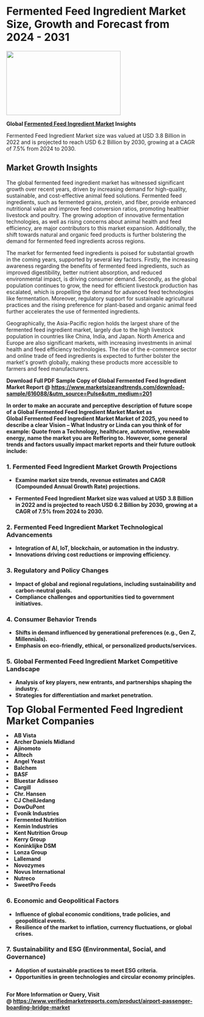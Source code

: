 <H1>Fermented Feed Ingredient Market Size, Growth and Forecast from 2024 - 2031</H1><img class="aligncenter size-medium wp-image-584254" src="https://thirdeyenews.in/wp-content/uploads/2024/09/Global-Market-Research-300x168.jpeg" alt="" width="300" height="168" /><p><strong>Global&nbsp;<a href="https://www.marketsizeandtrends.com/download-sample/616088/&amp;utm_source=Pulse&amp;utm_medium=201">Fermented Feed Ingredient Market</a> Insights</strong></p><p>Fermented Feed Ingredient Market size was valued at USD 3.8 Billion in 2022 and is projected to reach USD 6.2 Billion by 2030, growing at a CAGR of 7.5% from 2024 to 2030.</p><p><h2>Market Growth Insights</h2> <p>The global fermented feed ingredient market has witnessed significant growth over recent years, driven by increasing demand for high-quality, sustainable, and cost-effective animal feed solutions. Fermented feed ingredients, such as fermented grains, protein, and fiber, provide enhanced nutritional value and improve feed conversion ratios, promoting healthier livestock and poultry. The growing adoption of innovative fermentation technologies, as well as rising concerns about animal health and feed efficiency, are major contributors to this market expansion. Additionally, the shift towards natural and organic feed products is further bolstering the demand for fermented feed ingredients across regions.</p> <p><strong></strong></p> <p>The market for fermented feed ingredients is poised for substantial growth in the coming years, supported by several key factors. Firstly, the increasing awareness regarding the benefits of fermented feed ingredients, such as improved digestibility, better nutrient absorption, and reduced environmental impact, is driving consumer demand. Secondly, as the global population continues to grow, the need for efficient livestock production has escalated, which is propelling the demand for advanced feed technologies like fermentation. Moreover, regulatory support for sustainable agricultural practices and the rising preference for plant-based and organic animal feed further accelerates the use of fermented ingredients.</p> <p>Geographically, the Asia-Pacific region holds the largest share of the fermented feed ingredient market, largely due to the high livestock population in countries like China, India, and Japan. North America and Europe are also significant markets, with increasing investments in animal health and feed efficiency technologies. The rise of the e-commerce sector and online trade of feed ingredients is expected to further bolster the market's growth globally, making these products more accessible to farmers and feed manufacturers.</p> <p><strong></p><p><span class=""><strong>Download Full PDF Sample Copy of Global Fermented Feed Ingredient Market Report</strong> @ <a href="https://www.marketsizeandtrends.com/download-sample/616088/&amp;utm_source=Pulse&amp;utm_medium=201" target="_blank">https://www.marketsizeandtrends.com/download-sample/616088/&amp;utm_source=Pulse&amp;utm_medium=201</a></span></p><p>In order to make an accurate and perceptive description of future scope of a Global&nbsp;Fermented Feed Ingredient Market Market as Global&nbsp;Fermented Feed Ingredient Market Market of 2025, you need to describe a clear Vision &ndash; What Industry or Linda can you think of for example: Quote from a Technology, healthcare, automotive, renewable energy, name the market you are Reffering to. However, some general trends and factors usually impact market reports and their future outlook include:</p><h3>1.&nbsp;<strong>Fermented Feed Ingredient Market Growth Projections</strong></h3><ul><li>Examine market size trends, revenue estimates and CAGR (Compounded Annual Growth Rate) projections.</li><li><p>Fermented Feed Ingredient Market size was valued at USD 3.8 Billion in 2022 and is projected to reach USD 6.2 Billion by 2030, growing at a CAGR of 7.5% from 2024 to 2030.</p></li></ul><h3>2.&nbsp;<strong>Fermented Feed Ingredient Market Technological Advancements</strong></h3><ul><li>Integration of AI, IoT, blockchain, or automation in the industry.</li><li>Innovations driving cost reductions or improving efficiency.</li></ul><h3>3.&nbsp;<strong>Regulatory and Policy Changes</strong></h3><ul><li>Impact of global and regional regulations, including sustainability and carbon-neutral goals.</li><li>Compliance challenges and opportunities tied to government initiatives.</li></ul><h3>4.&nbsp;<strong>Consumer Behavior Trends</strong></h3><ul><li>Shifts in demand influenced by generational preferences (e.g., Gen Z, Millennials).</li><li>Emphasis on eco-friendly, ethical, or personalized products/services.</li></ul><h3>5.&nbsp;<strong>Global Fermented Feed Ingredient Market Competitive Landscape</strong></h3><ul><li>Analysis of key players, new entrants, and partnerships shaping the industry.</li><li>Strategies for differentiation and market penetration.</li></ul><p data-pm-slice="1 1 []"><span style="color: inherit; font-family: inherit; font-size: 25px;">Top Global Fermented Feed Ingredient Market Companies</span></p><div class="" data-test-id=""><p><li>AB Vista</li><li> Archer Daniels Midland</li><li> Ajinomoto</li><li> Alltech</li><li> Angel Yeast</li><li> Balchem</li><li> BASF</li><li> Bluestar Adisseo</li><li> Cargill</li><li> Chr. Hansen</li><li> CJ CheilJedang</li><li> DowDuPont</li><li> Evonik Industries</li><li> Fermented Nutrition</li><li> Kemin Industries</li><li> Kent Nutrition Group</li><li> Kerry Group</li><li> Koninklijke DSM</li><li> Lonza Group</li><li> Lallemand</li><li> Novozymes</li><li> Novus International</li><li> Nutreco</li><li> SweetPro Feeds</li></p></div><h3>6.&nbsp;<strong>Economic and Geopolitical Factors</strong></h3><ul><li>Influence of global economic conditions, trade policies, and geopolitical events.</li><li>Resilience of the market to inflation, currency fluctuations, or global crises.</li></ul><h3>7.&nbsp;<strong>Sustainability and ESG (Environmental, Social, and Governance)</strong></h3><ul><li>Adoption of sustainable practices to meet ESG criteria.</li><li>Opportunities in green technologies and circular economy principles.</li></ul><h2><strong style="font-size: 14px;">For More Information or Query, Visit @&nbsp;</strong><a style="background-color: #ffffff; font-size: 14px;" href="https://www.marketsizeandtrends.com/report/fermented-feed-ingredient-market/" target="_blank">https://www.verifiedmarketreports.com/product/airport-passenger-boarding-bridge-market</a></h2>
